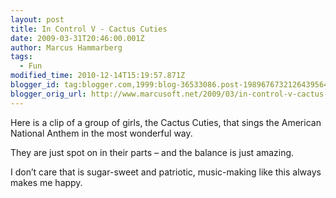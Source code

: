 ```yaml
---
layout: post
title: In Control V - Cactus Cuties
date: 2009-03-31T20:46:00.001Z
author: Marcus Hammarberg
tags:
  - Fun
modified_time: 2010-12-14T15:19:57.871Z
blogger_id: tag:blogger.com,1999:blog-36533086.post-1989676732126439564
blogger_orig_url: http://www.marcusoft.net/2009/03/in-control-v-cactus-cuties.html
---
```



Here is a clip of a group of girls, the Cactus Cuties, that sings the
American National Anthem in the most wonderful way.

They are just spot on in their parts – and the balance is just amazing.

<div
id="scid:5737277B-5D6D-4f48-ABFC-DD9C333F4C5D:d18717d6-aebb-405b-9857-a1655387e51d"
class="wlWriterEditableSmartContent"
style="padding-right: 0px; display: inline; padding-left: 0px; float: none; padding-bottom: 0px; margin: 0px; padding-top: 0px">
</div>

I don’t care that is sugar-sweet and patriotic, music-making like this
always makes me happy.
